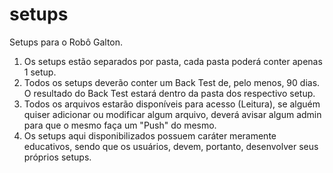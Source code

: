 # setups
Setups para o Robô Galton.

1. Os setups estão separados por pasta, cada pasta poderá conter apenas 1 setup.
2. Todos os setups deverão conter um Back Test de, pelo menos, 90 dias. O resultado do Back Test estará dentro da pasta dos respectivo setup.
3. Todos os arquivos estarão disponíveis para acesso (Leitura), se alguém quiser adicionar ou modificar algum arquivo, deverá avisar algum admin para que o mesmo faça um "Push" do mesmo.
4. Os setups aqui disponibilizados possuem caráter meramente educativos, sendo que os usuários, devem, portanto, desenvolver seus próprios setups.